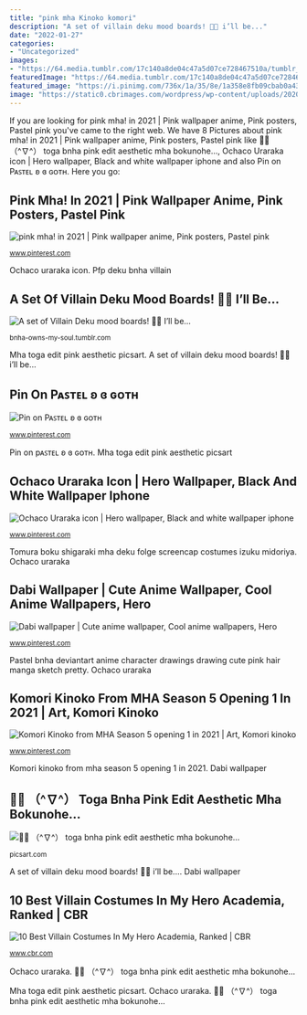 ```yaml
---
title: "pink mha Kinoko komori"
description: "A set of villain deku mood boards! 💚🖤 i’ll be..."
date: "2022-01-27"
categories:
- "Uncategorized"
images:
- "https://64.media.tumblr.com/17c140a8de04c47a5d07ce728467510a/tumblr_pr7h64wmwA1wznawq_1280.jpg"
featuredImage: "https://64.media.tumblr.com/17c140a8de04c47a5d07ce728467510a/tumblr_pr7h64wmwA1wznawq_1280.jpg"
featured_image: "https://i.pinimg.com/736x/1a/35/8e/1a358e8fb09cbab0a43ce0dfd482b37b.jpg"
image: "https://static0.cbrimages.com/wordpress/wp-content/uploads/2020/04/Header-1.jpg"
---
```


If you are looking for pink mha! in 2021 | Pink wallpaper anime, Pink posters, Pastel pink you've came to the right web. We have 8 Pictures about pink mha! in 2021 | Pink wallpaper anime, Pink posters, Pastel pink like 🤷‍♀️ （^∇^） toga bnha pink edit aesthetic mha bokunohe..., Ochaco Uraraka icon | Hero wallpaper, Black and white wallpaper iphone and also Pin on Pᴀꜱᴛᴇʟ ʚ ɞ ɢᴏᴛʜ. Here you go:

## Pink Mha! In 2021 | Pink Wallpaper Anime, Pink Posters, Pastel Pink

![pink mha! in 2021 | Pink wallpaper anime, Pink posters, Pastel pink](https://i.pinimg.com/736x/aa/6b/87/aa6b87fbf7c9efba7dff9c9129a86676.jpg "Pin on pᴀꜱᴛᴇʟ ʚ ɞ ɢᴏᴛʜ")

<small>www.pinterest.com</small>

Ochaco uraraka icon. Pfp deku bnha villain

## A Set Of Villain Deku Mood Boards! 💚🖤 I’ll Be...

![A set of Villain Deku mood boards! 💚🖤 I’ll be...](https://64.media.tumblr.com/17c140a8de04c47a5d07ce728467510a/tumblr_pr7h64wmwA1wznawq_1280.jpg "Tomura boku shigaraki mha deku folge screencap costumes izuku midoriya")

<small>bnha-owns-my-soul.tumblr.com</small>

Mha toga edit pink aesthetic picsart. A set of villain deku mood boards! 💚🖤 i’ll be...

## Pin On Pᴀꜱᴛᴇʟ ʚ ɞ ɢᴏᴛʜ

![Pin on Pᴀꜱᴛᴇʟ ʚ ɞ ɢᴏᴛʜ](https://i.pinimg.com/736x/f3/cd/fb/f3cdfbecc75e331d5b40c35ff6919ba2--art-manga-anime-art.jpg "Pfp deku bnha villain")

<small>www.pinterest.com</small>

Pin on pᴀꜱᴛᴇʟ ʚ ɞ ɢᴏᴛʜ. Mha toga edit pink aesthetic picsart

## Ochaco Uraraka Icon | Hero Wallpaper, Black And White Wallpaper Iphone

![Ochaco Uraraka icon | Hero wallpaper, Black and white wallpaper iphone](https://i.pinimg.com/736x/2a/e5/81/2ae58124c383c382e9c9650acb584575.jpg "Pink mha! in 2021")

<small>www.pinterest.com</small>

Tomura boku shigaraki mha deku folge screencap costumes izuku midoriya. Ochaco uraraka

## Dabi Wallpaper | Cute Anime Wallpaper, Cool Anime Wallpapers, Hero

![Dabi wallpaper | Cute anime wallpaper, Cool anime wallpapers, Hero](https://i.pinimg.com/736x/1a/35/8e/1a358e8fb09cbab0a43ce0dfd482b37b.jpg "Tomura boku shigaraki mha deku folge screencap costumes izuku midoriya")

<small>www.pinterest.com</small>

Pastel bnha deviantart anime character drawings drawing cute pink hair manga sketch pretty. Ochaco uraraka

## Komori Kinoko From MHA Season 5 Opening 1 In 2021 | Art, Komori Kinoko

![Komori Kinoko from MHA Season 5 opening 1 in 2021 | Art, Komori kinoko](https://i.pinimg.com/736x/ff/05/33/ff05335c080214ad8d0f4987f5d54122.jpg "Pastel bnha deviantart anime character drawings drawing cute pink hair manga sketch pretty")

<small>www.pinterest.com</small>

Komori kinoko from mha season 5 opening 1 in 2021. Dabi wallpaper

## 🤷‍♀️ （^∇^） Toga Bnha Pink Edit Aesthetic Mha Bokunohe...

![🤷‍♀️ （^∇^） toga bnha pink edit aesthetic mha bokunohe...](http://cdn130.picsart.com/303735311171201.jpg "Pin on pᴀꜱᴛᴇʟ ʚ ɞ ɢᴏᴛʜ")

<small>picsart.com</small>

A set of villain deku mood boards! 💚🖤 i’ll be.... Dabi wallpaper

## 10 Best Villain Costumes In My Hero Academia, Ranked | CBR

![10 Best Villain Costumes In My Hero Academia, Ranked | CBR](https://static0.cbrimages.com/wordpress/wp-content/uploads/2020/04/Header-1.jpg "Pastel bnha deviantart anime character drawings drawing cute pink hair manga sketch pretty")

<small>www.cbr.com</small>

Ochaco uraraka. 🤷‍♀️ （^∇^） toga bnha pink edit aesthetic mha bokunohe...

Mha toga edit pink aesthetic picsart. Ochaco uraraka. 🤷‍♀️ （^∇^） toga bnha pink edit aesthetic mha bokunohe...
